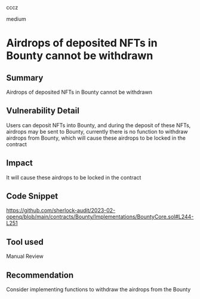 cccz

medium

# Airdrops of deposited NFTs in Bounty cannot be withdrawn

## Summary
Airdrops of deposited NFTs in Bounty cannot be withdrawn 
## Vulnerability Detail
Users can deposit NFTs into Bounty, and during the deposit of these NFTs, airdrops may be sent to Bounty, currently there is no function to withdraw airdrops from Bounty, which will cause these airdrops to be locked in the contract
## Impact
It will cause these airdrops to be locked in the contract
## Code Snippet
https://github.com/sherlock-audit/2023-02-openq/blob/main/contracts/Bounty/Implementations/BountyCore.sol#L244-L251
## Tool used

Manual Review

## Recommendation
Consider implementing functions to withdraw the airdrops from the Bounty